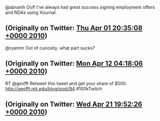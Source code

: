 @abramh Oof! I've always had great success signing employment offers and NDAs using Xournal.

(Originally on Twitter: [Thu Apr 01 20:35:08 +0000 2010](https://twitter.com/ezyang/status/11443449101))
----
@ryanmr Out of curiosity, what part sucks?

(Originally on Twitter: [Mon Apr 12 04:18:06 +0000 2010](https://twitter.com/ezyang/status/12028816001))
----
RT @geofft Retweet this tweet and get your share of $500. http://geofft.mit.edu/blog/post/94 #100kTwitch

(Originally on Twitter: [Wed Apr 21 19:52:26 +0000 2010](https://twitter.com/ezyang/status/12594626142))
----
